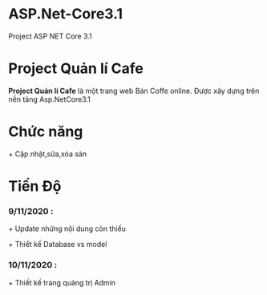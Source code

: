 # ASP.Net-Core3.1
Project ASP NET Core 3.1
# Project Quản lí Cafe
<p><b>Project Quản lí Cafe</b> là một trang web Bán Coffe online. Được xây dựng trên nền tảng Asp.NetCore3.1</p>
<h1>Chức năng</h1>
<p>+ Cập nhật,sửa,xóa sản</p>
<h1>Tiến Độ</h1>
 <h3>9/11/2020 :</h3>
<p>+ Update những nội dung còn thiếu</p>
<p>+ Thiết kế Database vs model</p>
<h3>10/11/2020 :</h3>
<p>+ Thiết kế trang quảng trị Admin</p>
